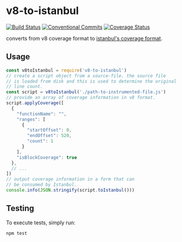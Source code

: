 # v8-to-istanbul

[![Build Status](https://travis-ci.org/istanbuljs/v8-to-istanbul.svg?branch=master)](https://travis-ci.org/istanbuljs/v8-to-istanbul)
[![Conventional Commits](https://img.shields.io/badge/Conventional%20Commits-1.0.0-yellow.svg)](https://conventionalcommits.org)
[![Coverage Status](https://coveralls.io/repos/github/istanbuljs/v8-to-istanbul/badge.svg?branch=master)](https://coveralls.io/github/istanbuljs/v8-to-istanbul?branch=master)

converts from v8 coverage format to [istanbul's coverage format](https://github.com/gotwarlost/istanbul/blob/master/coverage.json.md).

## Usage

```js
const v8toIstanbul = require('v8-to-istanbul')
// create a script object from a source-file. the source file
// is loaded from disk and this is used to determine the original
// line count.
const script = v8toIstanbul('./path-to-instrumented-file.js')
// provide an array of coverage information in v8 format.
script.applyCoverage([
  {
    "functionName": "",
    "ranges": [
      {
        "startOffset": 0,
        "endOffset": 520,
        "count": 1
      }
    ],
    "isBlockCoverage": true
  },
  // ...
])
// output coverage information in a form that can
// be consumed by Istanbul.
console.info(JSON.stringify(script.toIstanbul()))
```

## Testing

To execute tests, simply run:

```bash
npm test
```

